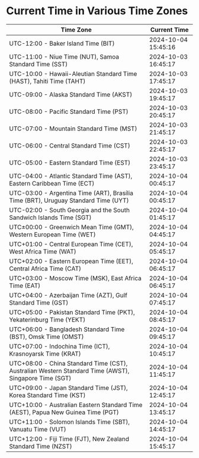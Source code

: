 # Current Time in Various Time Zones

| Time Zone | Current Time |
|-----------|--------------|
| UTC-12:00 - Baker Island Time (BIT) | 2024-10-04 15:45:16 |
| UTC-11:00 - Niue Time (NUT), Samoa Standard Time (SST) | 2024-10-03 16:45:17 |
| UTC-10:00 - Hawaii-Aleutian Standard Time (HAST), Tahiti Time (TAHT) | 2024-10-03 17:45:17 |
| UTC-09:00 - Alaska Standard Time (AKST) | 2024-10-03 19:45:17 |
| UTC-08:00 - Pacific Standard Time (PST) | 2024-10-03 20:45:17 |
| UTC-07:00 - Mountain Standard Time (MST) | 2024-10-03 21:45:17 |
| UTC-06:00 - Central Standard Time (CST) | 2024-10-03 22:45:17 |
| UTC-05:00 - Eastern Standard Time (EST) | 2024-10-03 23:45:17 |
| UTC-04:00 - Atlantic Standard Time (AST), Eastern Caribbean Time (ECT) | 2024-10-04 00:45:17 |
| UTC-03:00 - Argentina Time (ART), Brasília Time (BRT), Uruguay Standard Time (UYT) | 2024-10-04 00:45:17 |
| UTC-02:00 - South Georgia and the South Sandwich Islands Time (SGT) | 2024-10-04 01:45:17 |
| UTC±00:00 - Greenwich Mean Time (GMT), Western European Time (WET) | 2024-10-04 04:45:17 |
| UTC+01:00 - Central European Time (CET), West Africa Time (WAT) | 2024-10-04 05:45:17 |
| UTC+02:00 - Eastern European Time (EET), Central Africa Time (CAT) | 2024-10-04 06:45:17 |
| UTC+03:00 - Moscow Time (MSK), East Africa Time (EAT) | 2024-10-04 06:45:17 |
| UTC+04:00 - Azerbaijan Time (AZT), Gulf Standard Time (GST) | 2024-10-04 07:45:17 |
| UTC+05:00 - Pakistan Standard Time (PKT), Yekaterinburg Time (YEKT) | 2024-10-04 08:45:17 |
| UTC+06:00 - Bangladesh Standard Time (BST), Omsk Time (OMST) | 2024-10-04 09:45:17 |
| UTC+07:00 - Indochina Time (ICT), Krasnoyarsk Time (KRAT) | 2024-10-04 10:45:17 |
| UTC+08:00 - China Standard Time (CST), Australian Western Standard Time (AWST), Singapore Time (SGT) | 2024-10-04 11:45:17 |
| UTC+09:00 - Japan Standard Time (JST), Korea Standard Time (KST) | 2024-10-04 12:45:17 |
| UTC+10:00 - Australian Eastern Standard Time (AEST), Papua New Guinea Time (PGT) | 2024-10-04 13:45:17 |
| UTC+11:00 - Solomon Islands Time (SBT), Vanuatu Time (VUT) | 2024-10-04 14:45:17 |
| UTC+12:00 - Fiji Time (FJT), New Zealand Standard Time (NZST) | 2024-10-04 15:45:17 |

